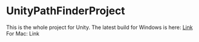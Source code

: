 # UnityPathFinderProject

This is the whole project for Unity. The latest build for Windows is here: [Link](https://github.com/nikolozc/UnityPathFinder)
For Mac: Link
